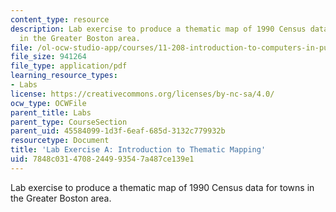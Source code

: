 ```yaml
---
content_type: resource
description: Lab exercise to produce a thematic map of 1990 Census data for towns
  in the Greater Boston area.
file: /ol-ocw-studio-app/courses/11-208-introduction-to-computers-in-public-management-ii-january-iap-2002/7848c0314708244993547a487ce139e1_notes01.pdf
file_size: 941264
file_type: application/pdf
learning_resource_types:
- Labs
license: https://creativecommons.org/licenses/by-nc-sa/4.0/
ocw_type: OCWFile
parent_title: Labs
parent_type: CourseSection
parent_uid: 45584099-1d3f-6eaf-685d-3132c779932b
resourcetype: Document
title: 'Lab Exercise A: Introduction to Thematic Mapping'
uid: 7848c031-4708-2449-9354-7a487ce139e1
---
```

Lab exercise to produce a thematic map of 1990 Census data for towns in the Greater Boston area.